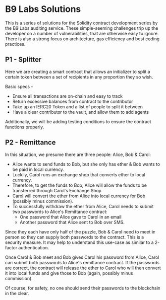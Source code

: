 # B9 Labs Solutions

This is a series of solutions for the Solidity contract development series by the B9 Labs auditing service. These simple-seeming challenges trip up the developer on a number of vulnerabilities, that are otherwise easy to ignore. There is also a strong focus on architecture, gas efficiency and best coding practices. 

## P1 - Splitter

Here we are creating a smart contract that allows an initializer to split a certain token between a set of recipients in any proportion they so wish. 

Basic specs - 

 - Ensure all transactions are on-chain and easy to track  
 - Return excessive balances from contract to the contributor  
 - Take up an IERC20 Token and a list of people to split it between  
 - Have a clear contributor to the vault, and allow them to add agents

Additionally, we will be adding testing conditions to ensure the contract functions properly.

## P2 - Remittance


In this situation, we presume there are three people: Alice, Bob & Carol:

- Alice wants to send funds to Bob, but she only has ether & Bob wants to be paid in local currency.
- Luckily, Carol runs an exchange shop that converts ether to local currency.
- Therefore, to get the funds to Bob, Alice will allow the funds to be transferred through Carol's Exchange Shop.
- Carol will convert the ether from Alice into local currency for Bob (possibly minus commission).
- To successfully withdraw the ether from Alice, Carol needs to submit two passwords to Alice's Remittance contract:
	- One password that Alice gave to Carol in an email
	- Another password that Alice sent to Bob over SMS.

Since they each have only half of the puzzle, Bob & Carol need to meet in person so they can supply both passwords to the contract. This is a security measure. It may help to understand this use-case as similar to a 2-factor authentication.

Once Carol & Bob meet and Bob gives Carol his password from Alice, Carol can submit both passwords to Alice's remittance contract. If the passwords are correct, the contract will release the ether to Carol who will then convert it into local funds and give those to Bob (again, possibly minus commission).

Of course, for safety, no one should send their passwords to the blockchain in the clear.
